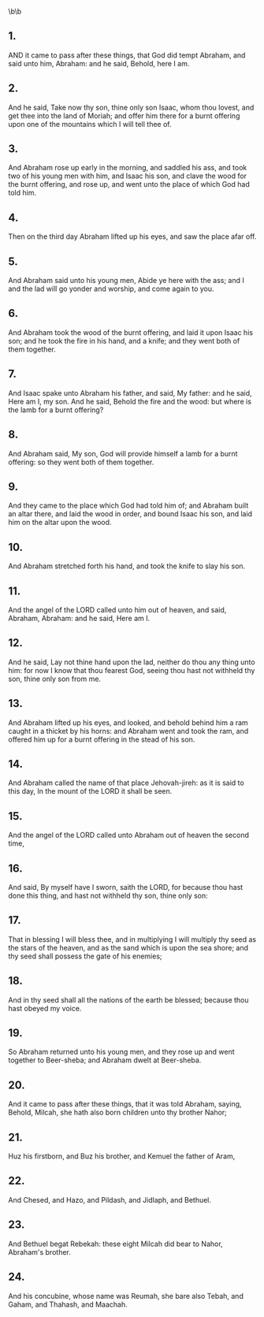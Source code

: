 \b\b
## 1.
AND it came to pass after these things, that God did tempt Abraham, and said unto him, Abraham: and he said, Behold, here I am.
## 2.
And he said, Take now thy son, thine only son Isaac, whom thou lovest, and get thee into the land of Moriah; and offer him there for a burnt offering upon one of the mountains which I will tell thee of.
## 3.
And Abraham rose up early in the morning, and saddled his ass, and took two of his young men with him, and Isaac his son, and clave the wood for the burnt offering, and rose up, and went unto the place of which God had told him.
## 4.
Then on the third day Abraham lifted up his eyes, and saw the place afar off.
## 5.
And Abraham said unto his young men, Abide ye here with the ass; and I and the lad will go yonder and worship, and come again to you.
## 6.
And Abraham took the wood of the burnt offering, and laid it upon Isaac his son; and he took the fire in his hand, and a knife; and they went both of them together.
## 7.
And Isaac spake unto Abraham his father, and said, My father: and he said, Here am I, my son.  And he said, Behold the fire and the wood: but where is the lamb for a burnt offering?
## 8.
And Abraham said, My son, God will provide himself a lamb for a burnt offering: so they went both of them together.
## 9.
And they came to the place which God had told him of; and Abraham built an altar there, and laid the wood in order, and bound Isaac his son, and laid him on the altar upon the wood.
## 10.
And Abraham stretched forth his hand, and took the knife to slay his son.
## 11.
And the angel of the LORD called unto him out of heaven, and said, Abraham, Abraham: and he said, Here am I.
## 12.
And he said, Lay not thine hand upon the lad, neither do thou any thing unto him: for now I know that thou fearest God, seeing thou hast not withheld thy son, thine only son from me.
## 13.
And Abraham lifted up his eyes, and looked, and behold behind him a ram caught in a thicket by his horns: and Abraham went and took the ram, and offered him up for a burnt offering in the stead of his son.
## 14.
And Abraham called the name of that place Jehovah-jireh: as it is said to this day, In the mount of the LORD it shall be seen.
## 15.
And the angel of the LORD called unto Abraham out of heaven the second time,
## 16.
And said, By myself have I sworn, saith the LORD, for because thou hast done this thing, and hast not withheld thy son, thine only son:
## 17.
That in blessing I will bless thee, and in multiplying I will multiply thy seed as the stars of the heaven, and as the sand which is upon the sea shore; and thy seed shall possess the gate of his enemies;
## 18.
And in thy seed shall all the nations of the earth be blessed; because thou hast obeyed my voice.
## 19.
So Abraham returned unto his young men, and they rose up and went together to Beer-sheba; and Abraham dwelt at Beer-sheba.
## 20.
And it came to pass after these things, that it was told Abraham, saying, Behold, Milcah, she hath also born children unto thy brother Nahor;
## 21.
Huz his firstborn, and Buz his brother, and Kemuel the father of Aram,
## 22.
And Chesed, and Hazo, and Pildash, and Jidlaph, and Bethuel.
## 23.
And Bethuel begat Rebekah: these eight Milcah did bear to Nahor, Abraham's brother.
## 24.
And his concubine, whose name was Reumah, she bare also Tebah, and Gaham, and Thahash, and Maachah.
